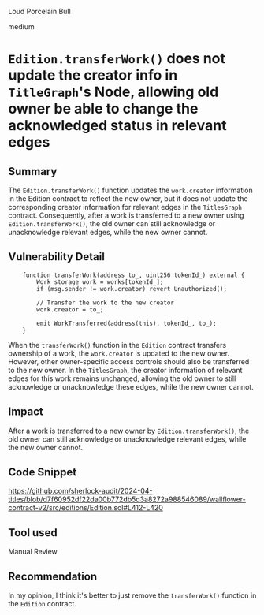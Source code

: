 Loud Porcelain Bull

medium

# `Edition.transferWork()` does not update the creator info in `TitleGraph`'s Node, allowing old owner be able to change the acknowledged status in relevant edges

## Summary

The ﻿`Edition.transferWork()` function updates the ﻿`work.creator` information in the ﻿Edition contract to reflect the new owner, but it does not update the corresponding ﻿creator information for relevant edges in the ﻿`TitlesGraph` contract. Consequently, after a work is transferred to a new owner using ﻿`Edition.transferWork()`, the old owner can still acknowledge or unacknowledge  relevant edges, while the new owner cannot.

## Vulnerability Detail

```solidity
    function transferWork(address to_, uint256 tokenId_) external {
        Work storage work = works[tokenId_];
        if (msg.sender != work.creator) revert Unauthorized();

        // Transfer the work to the new creator
        work.creator = to_;

        emit WorkTransferred(address(this), tokenId_, to_);
    }
```

When the ﻿`transferWork()` function in the `﻿Edition` contract transfers ownership of a work, the `﻿work.creator` is updated to the new owner. However, other owner-specific access controls should also be transferred to the new owner. In the ﻿`TitlesGraph`, the ﻿creator information of relevant edges for this work remains unchanged, allowing the old owner to still acknowledge or unacknowledge these edges, while the new owner cannot.

## Impact
After a work is transferred to a new owner by ﻿`Edition.transferWork()`, the old owner can still acknowledge or unacknowledge  relevant edges, while the new owner cannot.

## Code Snippet
https://github.com/sherlock-audit/2024-04-titles/blob/d7f60952df22da00b772db5d3a8272a988546089/wallflower-contract-v2/src/editions/Edition.sol#L412-L420

## Tool used

Manual Review

## Recommendation
In my opinion, I think it's better to just remove the `transferWork()` function in the `Edition` contract.